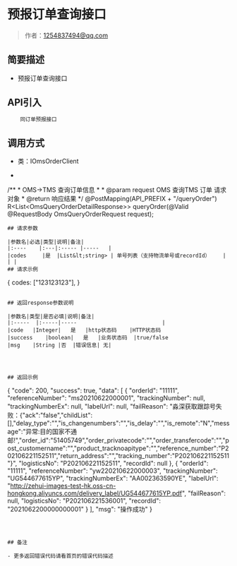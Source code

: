 # 预报订单查询接口

> 作者：1254837494@qq.com

## 简要描述

- 预报订单查询接口

## API引入
```xml
    同订单预报接口
```

## 调用方式
- 类：IOmsOrderClient
- ```java
/**
	 * OMS->TMS 查询订单信息
	 *
	 * @param request OMS 查询TMS 订单 请求对象
	 * @return 响应结果
	 */
	@PostMapping(API_PREFIX + "/queryOrder")
	R&lt;List&lt;OmsQueryOrderDetailResponse>> queryOrder(@Valid @RequestBody OmsQueryOrderRequest request);
```
## 请求参数

|参数名|必选|类型|说明|备注|
|:----    |:---|:----- |-----   |
|codes     |是  |List&lt;string> | 单号列表（支持物流单号或recordId）    |  | |
## 请求示例 
```
{
	codes: ["123123123"],
}
```

## 返回response参数说明 

|参数名|类型|是否必填|说明|备注|
|:-----  |:-----|-----                           |
|code	|Integer|	是	|http状态码 	|HTTP状态码
|success	|boolean|	是	|业务状态码 	|true/false
|msg	|String	|否	|错误信息| 无|	




## 返回示例 

``` 
{
    "code": 200,
    "success": true,
    "data": [
        {
            "orderId": "11111",
            "referenceNumber": "ms20210622000001",
            "trackingNumber": null,
            "trackingNumberEx": null,
            "labelUrl": null,
            "failReason": "淼深获取跟踪号失败：{\"ack\":\"false\",\"childList\":[],\"delay_type\":\"\",\"is_changenumbers\":\"\",\"is_delay\":\"\",\"is_remote\":\"N\",\"message\":\"异常:目的国家不通邮!\",\"order_id\":\"51405749\",\"order_privatecode\":\"\",\"order_transfercode\":\"\",\"post_customername\":\"\",\"product_tracknoapitype\":\"\",\"reference_number\":\"P202106221152511\",\"return_address\":\"\",\"tracking_number\":\"P202106221152511\"}",
            "logisticsNo": "P202106221152511",
            "recordId": null
        },
        {
            "orderId": "11111",
            "referenceNumber": "yw220210622000003",
            "trackingNumber": "UG544677615YP",
            "trackingNumberEx": "AA002363590YE",
            "labelUrl": "http://zehui-images-test-hk.oss-cn-hongkong.aliyuncs.com/delivery_label/UG544677615YP.pdf",
            "failReason": null,
            "logisticsNo": "P202106221536001",
            "recordId": "2021062200000000001"
        }
    ],
    "msg": "操作成功"
}
```



## 备注 

- 更多返回错误代码请看首页的错误代码描述